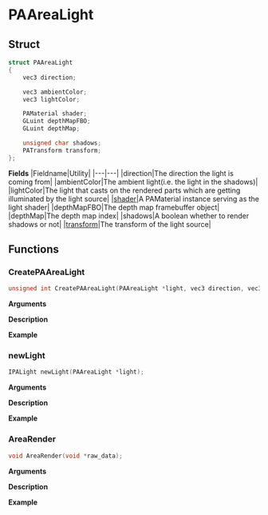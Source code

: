 # PAAreaLight

## Struct
```C
struct PAAreaLight
{
	vec3 direction;

	vec3 ambientColor;
	vec3 lightColor;

	PAMaterial shader;
	GLuint depthMapFBO;
	GLuint depthMap;

	unsigned char shadows;
	PATransform transform;
};
```

__Fields__
|Fieldname|Utility|
|---|---|
|direction|The direction the light is coming from|
|ambientColor|The ambient light(i.e. the light in the shadows)|
|lightColor|The light that casts on the rendered parts which are getting illuminated by the light source|
|<a href="PAMaterial.md">shader</a>|A PAMaterial instance serving as the light shader|
|depthMapFBO|The depth map framebuffer object|
|depthMap|The depth map index|
|shadows|A boolean whether to render shadows or not|
|<a href="PATransform.md">transform</a>|The transform of the light source|

## Functions

### CreatePAAreaLight

```C
unsigned int CreatePAAreaLight(PAAreaLight *light, vec3 direction, vec3 ambientLight, vec3 lightColor);
```

__Arguments__

__Description__

__Example__

### newLight

```C
IPALight newLight(PAAreaLight *light);
```

__Arguments__

__Description__

__Example__

### AreaRender

```C
void AreaRender(void *raw_data);
```

__Arguments__

__Description__

__Example__

